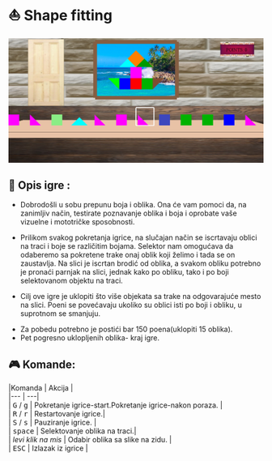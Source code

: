 # :boat: Shape fitting

![Trenutni izgled igre](Screenshots/week6.png)

## :memo: Opis igre :

* Dobrodošli u sobu prepunu boja i oblika. Ona će vam pomoci da, na zanimljiv način, testirate poznavanje oblika i boja i oprobate vaše vizuelne i mototričke sposobnosti.

* Prilikom svakog pokretanja igrice, na slučajan način se iscrtavaju oblici na traci  i boje se različitim bojama. Selektor nam omogućava da odaberemo sa pokretene trake onaj oblik koji želimo i tada se on zaustavlja.  Na slici je iscrtan brodić od oblika, a svakom obliku potrebno je pronaći parnjak na slici, jednak kako po obliku, tako i po boji selektovanom objektu na traci.

* Cilj ove igre je uklopiti što više objekata sa trake na odgovarajuće mesto na slici. Poeni se povećavaju ukoliko su oblici isti po boji i obliku, u suprotnom se smanjuju.

- Za pobedu potrebno je postići bar 150 poena(uklopiti 15 oblika).
- Pet pogresno uklopljenih oblika- kraj igre.

## :video_game: Komande:

|Komanda                      |	Akcija |<br/>
|---                          | ---|<br/>
| <kbd>G</kbd> / <kbd>g</kbd> | Pokretanje igrice-start.Pokretanje igrice-nakon poraza. |<br/>
| <kbd>R</kbd> / <kbd>r</kbd> | Restartovanje igrice.|<br/>
| <kbd>S</kbd> / <kbd>s</kbd> |	Pauziranje igrice. |<br/>
| <kbd>space</kbd>            | Selektovanje oblika na traci.|<br>
| <em>levi klik na mis</em>   | Odabir oblika sa slike na zidu. | <br/>
| <kbd>ESC</kbd>              | Izlazak iz igrice |<br/>


